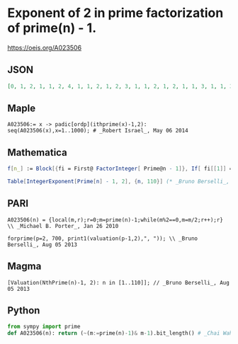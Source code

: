 # Exponent of 2 in prime factorization of prime\(n\) \- 1\.
https://oeis.org/A023506
## JSON
```JSON
[0, 1, 2, 1, 1, 2, 4, 1, 1, 2, 1, 2, 3, 1, 1, 2, 1, 2, 1, 1, 3, 1, 1, 3, 5, 2, 1, 1, 2, 4, 1, 1, 3, 1, 2, 1, 2, 1, 1, 2, 1, 2, 1, 6, 2, 1, 1, 1, 1, 2, 3, 1, 4, 1, 8, 1, 2, 1, 2, 3, 1, 2, 1, 1, 3, 2, 1, 4, 1, 2, 5, 1, 1, 2, 1, 1, 2, 2, 4, 3, 1, 2, 1, 4, 1, 1, 6, 3, 2, 1, 1, 1, 1, 1, 1, 1, 2, 3, 1, 2, 1, 2, 1, 3, 1]
```
## Maple
```Maple
A023506:= x -> padic[ordp](ithprime(x)-1,2):
seq(A023506(x),x=1..1000); # _Robert Israel_, May 06 2014
```
## Mathematica
```Mathematica
f[n_] := Block[{fi = First@ FactorInteger[ Prime@n - 1]}, If[ fi[[1]] == 2, fi[[2]], 0]]; Array[f, 105] (* _Robert G. Wilson v_, May 28 2009 *)
```
```Mathematica
Table[IntegerExponent[Prime[n] - 1, 2], {n, 110}] (* _Bruno Berselli_, Aug 05 2013 *)
```
## PARI
```PARI
A023506(n) = {local(m,r);r=0;m=prime(n)-1;while(m%2==0,m=m/2;r++);r} \\ _Michael B. Porter_, Jan 26 2010
```
```PARI
forprime(p=2, 700, print1(valuation(p-1,2),", ")); \\ _Bruno Berselli_, Aug 05 2013
```
## Magma
```Magma
[Valuation(NthPrime(n)-1, 2): n in [1..110]]; // _Bruno Berselli_, Aug 05 2013
```
## Python
```Python
from sympy import prime
def A023506(n): return (~(m:=prime(n)-1)& m-1).bit_length() # _Chai Wah Wu_, Jul 07 2022
```
